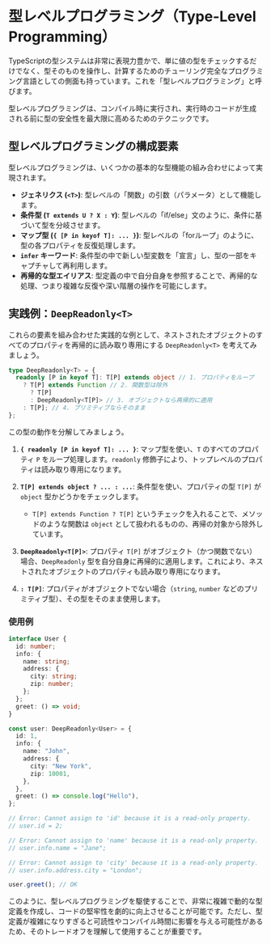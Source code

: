 # 型レベルプログラミング（Type-Level Programming）

TypeScriptの型システムは非常に表現力豊かで、単に値の型をチェックするだけでなく、型そのものを操作し、計算するためのチューリング完全なプログラミング言語としての側面も持っています。これを「型レベルプログラミング」と呼びます。

型レベルプログラミングは、コンパイル時に実行され、実行時のコードが生成される前に型の安全性を最大限に高めるためのテクニックです。

## 型レベルプログラミングの構成要素

型レベルプログラミングは、いくつかの基本的な型機能の組み合わせによって実現されます。

- **ジェネリクス (`<T>`)**: 型レベルの「関数」の引数（パラメータ）として機能します。
- **条件型 (`T extends U ? X : Y`)**: 型レベルの「if/else」文のように、条件に基づいて型を分岐させます。
- **マップ型 (`{ [P in keyof T]: ... }`)**: 型レベルの「forループ」のように、型の各プロパティを反復処理します。
- **`infer` キーワード**: 条件型の中で新しい型変数を「宣言」し、型の一部をキャプチャして再利用します。
- **再帰的な型エイリアス**: 型定義の中で自分自身を参照することで、再帰的な処理、つまり複雑な反復や深い階層の操作を可能にします。

## 実践例：`DeepReadonly<T>`

これらの要素を組み合わせた実践的な例として、ネストされたオブジェクトのすべてのプロパティを再帰的に読み取り専用にする `DeepReadonly<T>` を考えてみましょう。

```typescript
type DeepReadonly<T> = {
  readonly [P in keyof T]: T[P] extends object // 1. プロパティをループ
    ? T[P] extends Function // 2. 関数型は除外
      ? T[P]
      : DeepReadonly<T[P]> // 3. オブジェクトなら再帰的に適用
    : T[P]; // 4. プリミティブならそのまま
};
```

この型の動作を分解してみましょう。

1.  **`{ readonly [P in keyof T]: ... }`**:
    マップ型を使い、`T` のすべてのプロパティ `P` をループ処理します。`readonly` 修飾子により、トップレベルのプロパティは読み取り専用になります。

2.  **`T[P] extends object ? ... : ...`**:
    条件型を使い、プロパティの型 `T[P]` が `object` 型かどうかをチェックします。
    - `T[P] extends Function ? T[P]` というチェックを入れることで、メソッドのような関数は `object` として扱われるものの、再帰の対象から除外しています。

3.  **`DeepReadonly<T[P]>`**:
    プロパティ `T[P]` がオブジェクト（かつ関数でない）場合、`DeepReadonly` 型を自分自身に再帰的に適用します。これにより、ネストされたオブジェクトのプロパティも読み取り専用になります。

4.  **`: T[P]`**:
    プロパティがオブジェクトでない場合（`string`, `number` などのプリミティブ型）、その型をそのまま使用します。

### 使用例

```typescript
interface User {
  id: number;
  info: {
    name: string;
    address: {
      city: string;
      zip: number;
    };
  };
  greet: () => void;
}

const user: DeepReadonly<User> = {
  id: 1,
  info: {
    name: "John",
    address: {
      city: "New York",
      zip: 10001,
    },
  },
  greet: () => console.log("Hello"),
};

// Error: Cannot assign to 'id' because it is a read-only property.
// user.id = 2;

// Error: Cannot assign to 'name' because it is a read-only property.
// user.info.name = "Jane";

// Error: Cannot assign to 'city' because it is a read-only property.
// user.info.address.city = "London";

user.greet(); // OK
```

このように、型レベルプログラミングを駆使することで、非常に複雑で動的な型定義を作成し、コードの堅牢性を劇的に向上させることが可能です。ただし、型定義が複雑になりすぎると可読性やコンパイル時間に影響を与える可能性があるため、そのトレードオフを理解して使用することが重要です。
